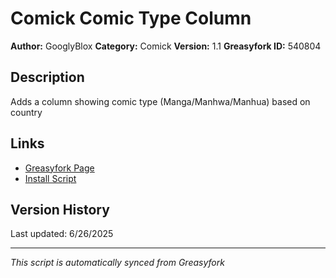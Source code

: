 # Comick Comic Type Column

**Author:** GooglyBlox
**Category:** Comick
**Version:** 1.1
**Greasyfork ID:** 540804

## Description
Adds a column showing comic type (Manga/Manhwa/Manhua) based on country

## Links
- [Greasyfork Page](https://greasyfork.org/scripts/540804)
- [Install Script](https://update.greasyfork.org/scripts/540804/Comick%20Comic%20Type%20Column.user.js)

## Version History
Last updated: 6/26/2025

---
*This script is automatically synced from Greasyfork*
